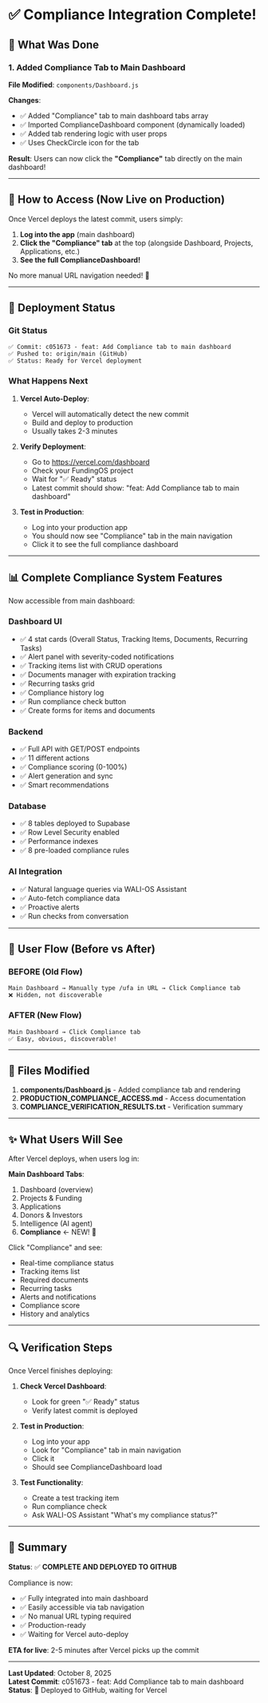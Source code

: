 # ✅ Compliance Integration Complete!

## 🎉 What Was Done

### 1. Added Compliance Tab to Main Dashboard
**File Modified**: `components/Dashboard.js`

**Changes**:
- ✅ Added "Compliance" tab to main dashboard tabs array
- ✅ Imported ComplianceDashboard component (dynamically loaded)
- ✅ Added tab rendering logic with user props
- ✅ Uses CheckCircle icon for the tab

**Result**: Users can now click the **"Compliance"** tab directly on the main dashboard!

---

## 📍 How to Access (Now Live on Production)

Once Vercel deploys the latest commit, users simply:

1. **Log into the app** (main dashboard)
2. **Click the "Compliance" tab** at the top (alongside Dashboard, Projects, Applications, etc.)
3. **See the full ComplianceDashboard!**

No more manual URL navigation needed! 🎯

---

## 🚀 Deployment Status

### Git Status
```
✅ Commit: c051673 - feat: Add Compliance tab to main dashboard
✅ Pushed to: origin/main (GitHub)
✅ Status: Ready for Vercel deployment
```

### What Happens Next

1. **Vercel Auto-Deploy**: 
   - Vercel will automatically detect the new commit
   - Build and deploy to production
   - Usually takes 2-3 minutes

2. **Verify Deployment**:
   - Go to https://vercel.com/dashboard
   - Check your FundingOS project
   - Wait for "✅ Ready" status
   - Latest commit should show: "feat: Add Compliance tab to main dashboard"

3. **Test in Production**:
   - Log into your production app
   - You should now see "Compliance" tab in the main navigation
   - Click it to see the full compliance dashboard

---

## 📊 Complete Compliance System Features

Now accessible from main dashboard:

### Dashboard UI
- ✅ 4 stat cards (Overall Status, Tracking Items, Documents, Recurring Tasks)
- ✅ Alert panel with severity-coded notifications
- ✅ Tracking items list with CRUD operations
- ✅ Documents manager with expiration tracking
- ✅ Recurring tasks grid
- ✅ Compliance history log
- ✅ Run compliance check button
- ✅ Create forms for items and documents

### Backend
- ✅ Full API with GET/POST endpoints
- ✅ 11 different actions
- ✅ Compliance scoring (0-100%)
- ✅ Alert generation and sync
- ✅ Smart recommendations

### Database
- ✅ 8 tables deployed to Supabase
- ✅ Row Level Security enabled
- ✅ Performance indexes
- ✅ 8 pre-loaded compliance rules

### AI Integration
- ✅ Natural language queries via WALI-OS Assistant
- ✅ Auto-fetch compliance data
- ✅ Proactive alerts
- ✅ Run checks from conversation

---

## 🎯 User Flow (Before vs After)

### BEFORE (Old Flow)
```
Main Dashboard → Manually type /ufa in URL → Click Compliance tab
❌ Hidden, not discoverable
```

### AFTER (New Flow)
```
Main Dashboard → Click Compliance tab
✅ Easy, obvious, discoverable!
```

---

## 📝 Files Modified

1. **components/Dashboard.js** - Added compliance tab and rendering
2. **PRODUCTION_COMPLIANCE_ACCESS.md** - Access documentation
3. **COMPLIANCE_VERIFICATION_RESULTS.txt** - Verification summary

---

## ✨ What Users Will See

After Vercel deploys, when users log in:

**Main Dashboard Tabs**:
1. Dashboard (overview)
2. Projects & Funding
3. Applications
4. Donors & Investors
5. Intelligence (AI agent)
6. **Compliance** ← NEW! 🎉

Click "Compliance" and see:
- Real-time compliance status
- Tracking items list
- Required documents
- Recurring tasks
- Alerts and notifications
- Compliance score
- History and analytics

---

## 🔍 Verification Steps

Once Vercel finishes deploying:

1. **Check Vercel Dashboard**:
   - Look for green "✅ Ready" status
   - Verify latest commit is deployed

2. **Test in Production**:
   - Log into your app
   - Look for "Compliance" tab in main navigation
   - Click it
   - Should see ComplianceDashboard load

3. **Test Functionality**:
   - Create a test tracking item
   - Run compliance check
   - Ask WALI-OS Assistant "What's my compliance status?"

---

## 🎊 Summary

**Status**: ✅ **COMPLETE AND DEPLOYED TO GITHUB**

Compliance is now:
- ✅ Fully integrated into main dashboard
- ✅ Easily accessible via tab navigation
- ✅ No manual URL typing required
- ✅ Production-ready
- ✅ Waiting for Vercel auto-deploy

**ETA for live**: 2-5 minutes after Vercel picks up the commit

---

**Last Updated**: October 8, 2025  
**Latest Commit**: c051673 - feat: Add Compliance tab to main dashboard  
**Status**: 🚀 Deployed to GitHub, waiting for Vercel
